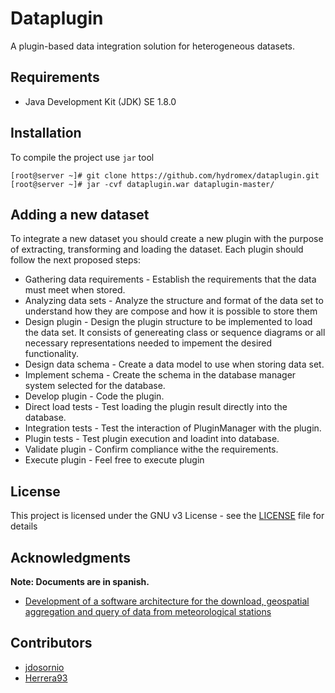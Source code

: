 # Dataplugin
A plugin-based data integration solution for heterogeneous datasets.

## Requirements
 
* Java Development Kit (JDK) SE 1.8.0

## Installation

To compile the project use `jar` tool

```
[root@server ~]# git clone https://github.com/hydromex/dataplugin.git
[root@server ~]# jar -cvf dataplugin.war dataplugin-master/
```

## Adding a new dataset

To integrate a new dataset you should create a new plugin with the purpose of extracting, transforming and loading the dataset.
Each plugin should follow the next proposed steps:

 * Gathering data requirements - Establish the requirements that the data must meet when stored.
 * Analyzing data sets - Analyze the structure and format of the data set to understand how they are compose
   and how it is possible to store them
 * Design plugin - Design the plugin structure to be implemented to load the data set. It consists of genereating class or sequence
   diagrams or all necessary representations needed to impement the desired functionality.
 * Design data schema - Create a data model to use when storing data set.
 * Implement schema - Create the schema in the database manager system selected for the database.
 * Develop plugin - Code the plugin.
 * Direct load tests - Test loading the plugin result directly into the database.
 * Integration tests - Test the interaction of PluginManager with the plugin.
 * Plugin tests - Test plugin execution and loadint into database.
 * Validate plugin - Confirm compliance withe the requirements.
 * Execute plugin - Feel free to execute plugin

 
## License

This project is licensed under the GNU v3 License - see the [LICENSE](LICENSE) file for details

## Acknowledgments

**Note: Documents are in spanish.**

* [Development of a software architecture for the download, geospatial aggregation and query of data from meteorological stations](https://docs.google.com/document/d/1ZUPZamiJFUSlATse8HChCSw4FZuQfgOItGcq17LQW8A/edit?usp=sharing)

## Contributors

* [jdosornio](https://github.com/jdosornio)
* [Herrera93](https://github.com/herrera93)
